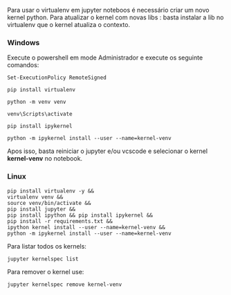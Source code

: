 Para usar o virtualenv em jupyter noteboos é necessário criar um novo kernel python.
Para atualizar o kernel com novas libs : basta instalar a lib no virtualenv que o kernel atualiza o contexto.

### Windows
Execute o powershell em mode Administrador e execute os seguinte comandos:
```
Set-ExecutionPolicy RemoteSigned
```
```
pip install virtualenv
```
```
python -m venv venv
```
```
venv\Scripts\activate
```
```
pip install ipykernel
```
```
python -m ipykernel install --user --name=kernel-venv
```
Apos isso, basta reiniciar o jupyter e/ou vcscode e selecionar o kernel **kernel-venv** no notebook.

### Linux
```
pip install virtualenv -y &&
virtualenv venv &&
source venv/bin/activate &&
pip install jupyter &&
pip install ipython && pip install ipykernel &&
pip install -r requirements.txt &&
ipython kernel install --user --name=kernel-venv &&
python -m ipykernel install --user --name=kernel-venv 
```

Para listar todos os kernels:
```
jupyter kernelspec list
```
Para remover o kernel use:
```
jupyter kernelspec remove kernel-venv
```
